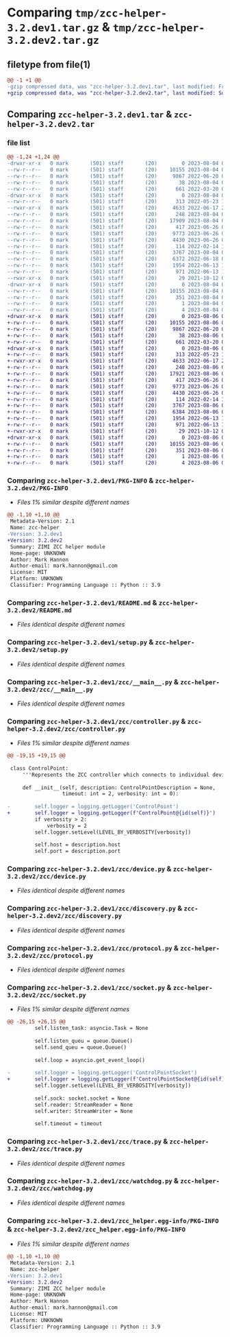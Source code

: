 # Comparing `tmp/zcc-helper-3.2.dev1.tar.gz` & `tmp/zcc-helper-3.2.dev2.tar.gz`

## filetype from file(1)

```diff
@@ -1 +1 @@
-gzip compressed data, was "zcc-helper-3.2.dev1.tar", last modified: Fri Aug  4 05:27:22 2023, max compression
+gzip compressed data, was "zcc-helper-3.2.dev2.tar", last modified: Sun Aug  6 07:02:55 2023, max compression
```

## Comparing `zcc-helper-3.2.dev1.tar` & `zcc-helper-3.2.dev2.tar`

### file list

```diff
@@ -1,24 +1,24 @@
-drwxr-xr-x   0 mark       (501) staff       (20)        0 2023-08-04 05:27:22.353145 zcc-helper-3.2.dev1/
--rw-r--r--   0 mark       (501) staff       (20)    10155 2023-08-04 05:27:22.352495 zcc-helper-3.2.dev1/PKG-INFO
--rw-r--r--   0 mark       (501) staff       (20)     9867 2022-06-20 04:14:44.000000 zcc-helper-3.2.dev1/README.md
--rw-r--r--   0 mark       (501) staff       (20)       38 2023-08-04 05:27:22.353193 zcc-helper-3.2.dev1/setup.cfg
--rw-r--r--   0 mark       (501) staff       (20)      661 2022-03-20 04:59:07.000000 zcc-helper-3.2.dev1/setup.py
-drwxr-xr-x   0 mark       (501) staff       (20)        0 2023-08-04 05:27:22.350501 zcc-helper-3.2.dev1/zcc/
--rw-r--r--   0 mark       (501) staff       (20)      313 2022-05-23 13:52:19.000000 zcc-helper-3.2.dev1/zcc/__init__.py
--rwxr-xr-x   0 mark       (501) staff       (20)     4633 2022-06-17 23:28:44.000000 zcc-helper-3.2.dev1/zcc/__main__.py
--rw-r--r--   0 mark       (501) staff       (20)      248 2023-08-04 05:23:38.000000 zcc-helper-3.2.dev1/zcc/constants.py
--rw-r--r--   0 mark       (501) staff       (20)    17909 2023-08-04 05:25:28.000000 zcc-helper-3.2.dev1/zcc/controller.py
--rw-r--r--   0 mark       (501) staff       (20)      417 2023-06-26 06:43:27.000000 zcc-helper-3.2.dev1/zcc/description.py
--rw-r--r--   0 mark       (501) staff       (20)     9773 2023-06-26 06:43:27.000000 zcc-helper-3.2.dev1/zcc/device.py
--rw-r--r--   0 mark       (501) staff       (20)     4430 2023-06-26 06:43:27.000000 zcc-helper-3.2.dev1/zcc/discovery.py
--rw-r--r--   0 mark       (501) staff       (20)      114 2022-02-14 13:53:41.000000 zcc-helper-3.2.dev1/zcc/errors.py
--rw-r--r--   0 mark       (501) staff       (20)     3767 2023-08-04 05:23:59.000000 zcc-helper-3.2.dev1/zcc/protocol.py
--rw-r--r--   0 mark       (501) staff       (20)     6372 2022-06-18 00:10:40.000000 zcc-helper-3.2.dev1/zcc/socket.py
--rw-r--r--   0 mark       (501) staff       (20)     1954 2022-06-13 11:55:47.000000 zcc-helper-3.2.dev1/zcc/trace.py
--rw-r--r--   0 mark       (501) staff       (20)      971 2022-06-13 11:55:47.000000 zcc-helper-3.2.dev1/zcc/watchdog.py
--rwxr-xr-x   0 mark       (501) staff       (20)       29 2021-10-12 07:44:33.000000 zcc-helper-3.2.dev1/zcc.py
-drwxr-xr-x   0 mark       (501) staff       (20)        0 2023-08-04 05:27:22.351867 zcc-helper-3.2.dev1/zcc_helper.egg-info/
--rw-r--r--   0 mark       (501) staff       (20)    10155 2023-08-04 05:27:22.000000 zcc-helper-3.2.dev1/zcc_helper.egg-info/PKG-INFO
--rw-r--r--   0 mark       (501) staff       (20)      351 2023-08-04 05:27:22.000000 zcc-helper-3.2.dev1/zcc_helper.egg-info/SOURCES.txt
--rw-r--r--   0 mark       (501) staff       (20)        1 2023-08-04 05:27:22.000000 zcc-helper-3.2.dev1/zcc_helper.egg-info/dependency_links.txt
--rw-r--r--   0 mark       (501) staff       (20)        4 2023-08-04 05:27:22.000000 zcc-helper-3.2.dev1/zcc_helper.egg-info/top_level.txt
+drwxr-xr-x   0 mark       (501) staff       (20)        0 2023-08-06 07:02:55.298365 zcc-helper-3.2.dev2/
+-rw-r--r--   0 mark       (501) staff       (20)    10155 2023-08-06 07:02:55.298135 zcc-helper-3.2.dev2/PKG-INFO
+-rw-r--r--   0 mark       (501) staff       (20)     9867 2022-06-20 04:14:44.000000 zcc-helper-3.2.dev2/README.md
+-rw-r--r--   0 mark       (501) staff       (20)       38 2023-08-06 07:02:55.298420 zcc-helper-3.2.dev2/setup.cfg
+-rw-r--r--   0 mark       (501) staff       (20)      661 2022-03-20 04:59:07.000000 zcc-helper-3.2.dev2/setup.py
+drwxr-xr-x   0 mark       (501) staff       (20)        0 2023-08-06 07:02:55.296324 zcc-helper-3.2.dev2/zcc/
+-rw-r--r--   0 mark       (501) staff       (20)      313 2022-05-23 13:52:19.000000 zcc-helper-3.2.dev2/zcc/__init__.py
+-rwxr-xr-x   0 mark       (501) staff       (20)     4633 2022-06-17 23:28:44.000000 zcc-helper-3.2.dev2/zcc/__main__.py
+-rw-r--r--   0 mark       (501) staff       (20)      248 2023-08-06 07:02:49.000000 zcc-helper-3.2.dev2/zcc/constants.py
+-rw-r--r--   0 mark       (501) staff       (20)    17921 2023-08-06 07:02:41.000000 zcc-helper-3.2.dev2/zcc/controller.py
+-rw-r--r--   0 mark       (501) staff       (20)      417 2023-06-26 06:43:27.000000 zcc-helper-3.2.dev2/zcc/description.py
+-rw-r--r--   0 mark       (501) staff       (20)     9773 2023-06-26 06:43:27.000000 zcc-helper-3.2.dev2/zcc/device.py
+-rw-r--r--   0 mark       (501) staff       (20)     4430 2023-06-26 06:43:27.000000 zcc-helper-3.2.dev2/zcc/discovery.py
+-rw-r--r--   0 mark       (501) staff       (20)      114 2022-02-14 13:53:41.000000 zcc-helper-3.2.dev2/zcc/errors.py
+-rw-r--r--   0 mark       (501) staff       (20)     3767 2023-08-06 06:56:34.000000 zcc-helper-3.2.dev2/zcc/protocol.py
+-rw-r--r--   0 mark       (501) staff       (20)     6384 2023-08-06 07:00:14.000000 zcc-helper-3.2.dev2/zcc/socket.py
+-rw-r--r--   0 mark       (501) staff       (20)     1954 2022-06-13 11:55:47.000000 zcc-helper-3.2.dev2/zcc/trace.py
+-rw-r--r--   0 mark       (501) staff       (20)      971 2022-06-13 11:55:47.000000 zcc-helper-3.2.dev2/zcc/watchdog.py
+-rwxr-xr-x   0 mark       (501) staff       (20)       29 2021-10-12 07:44:33.000000 zcc-helper-3.2.dev2/zcc.py
+drwxr-xr-x   0 mark       (501) staff       (20)        0 2023-08-06 07:02:55.297737 zcc-helper-3.2.dev2/zcc_helper.egg-info/
+-rw-r--r--   0 mark       (501) staff       (20)    10155 2023-08-06 07:02:55.000000 zcc-helper-3.2.dev2/zcc_helper.egg-info/PKG-INFO
+-rw-r--r--   0 mark       (501) staff       (20)      351 2023-08-06 07:02:55.000000 zcc-helper-3.2.dev2/zcc_helper.egg-info/SOURCES.txt
+-rw-r--r--   0 mark       (501) staff       (20)        1 2023-08-06 07:02:55.000000 zcc-helper-3.2.dev2/zcc_helper.egg-info/dependency_links.txt
+-rw-r--r--   0 mark       (501) staff       (20)        4 2023-08-06 07:02:55.000000 zcc-helper-3.2.dev2/zcc_helper.egg-info/top_level.txt
```

### Comparing `zcc-helper-3.2.dev1/PKG-INFO` & `zcc-helper-3.2.dev2/PKG-INFO`

 * *Files 1% similar despite different names*

```diff
@@ -1,10 +1,10 @@
 Metadata-Version: 2.1
 Name: zcc-helper
-Version: 3.2.dev1
+Version: 3.2.dev2
 Summary: ZIMI ZCC helper module
 Home-page: UNKNOWN
 Author: Mark Hannon
 Author-email: mark.hannon@gmail.com
 License: MIT
 Platform: UNKNOWN
 Classifier: Programming Language :: Python :: 3.9
```

### Comparing `zcc-helper-3.2.dev1/README.md` & `zcc-helper-3.2.dev2/README.md`

 * *Files identical despite different names*

### Comparing `zcc-helper-3.2.dev1/setup.py` & `zcc-helper-3.2.dev2/setup.py`

 * *Files identical despite different names*

### Comparing `zcc-helper-3.2.dev1/zcc/__main__.py` & `zcc-helper-3.2.dev2/zcc/__main__.py`

 * *Files identical despite different names*

### Comparing `zcc-helper-3.2.dev1/zcc/controller.py` & `zcc-helper-3.2.dev2/zcc/controller.py`

 * *Files 1% similar despite different names*

```diff
@@ -19,15 +19,15 @@
 
 class ControlPoint:
     '''Represents the ZCC controller which connects to individual devices'''
 
     def __init__(self, description: ControlPointDescription = None,
                  timeout: int = 2, verbosity: int = 0):
 
-        self.logger = logging.getLogger('ControlPoint')
+        self.logger = logging.getLogger(f'ControlPoint@{id(self)}')
         if verbosity > 2:
             verbosity = 2
         self.logger.setLevel(LEVEL_BY_VERBOSITY[verbosity])
 
         self.host = description.host
         self.port = description.port
```

### Comparing `zcc-helper-3.2.dev1/zcc/device.py` & `zcc-helper-3.2.dev2/zcc/device.py`

 * *Files identical despite different names*

### Comparing `zcc-helper-3.2.dev1/zcc/discovery.py` & `zcc-helper-3.2.dev2/zcc/discovery.py`

 * *Files identical despite different names*

### Comparing `zcc-helper-3.2.dev1/zcc/protocol.py` & `zcc-helper-3.2.dev2/zcc/protocol.py`

 * *Files identical despite different names*

### Comparing `zcc-helper-3.2.dev1/zcc/socket.py` & `zcc-helper-3.2.dev2/zcc/socket.py`

 * *Files 1% similar despite different names*

```diff
@@ -26,15 +26,15 @@
         self.listen_task: asyncio.Task = None
 
         self.listen_queu = queue.Queue()
         self.send_queu = queue.Queue()
 
         self.loop = asyncio.get_event_loop()
 
-        self.logger = logging.getLogger('ControlPointSocket')
+        self.logger = logging.getLogger(f'ControlPointSocket@{id(self)}')
         self.logger.setLevel(LEVEL_BY_VERBOSITY[verbosity])
 
         self.sock: socket.socket = None
         self.reader: StreamReader = None
         self.writer: StreamWriter = None
 
         self.timeout = timeout
```

### Comparing `zcc-helper-3.2.dev1/zcc/trace.py` & `zcc-helper-3.2.dev2/zcc/trace.py`

 * *Files identical despite different names*

### Comparing `zcc-helper-3.2.dev1/zcc/watchdog.py` & `zcc-helper-3.2.dev2/zcc/watchdog.py`

 * *Files identical despite different names*

### Comparing `zcc-helper-3.2.dev1/zcc_helper.egg-info/PKG-INFO` & `zcc-helper-3.2.dev2/zcc_helper.egg-info/PKG-INFO`

 * *Files 1% similar despite different names*

```diff
@@ -1,10 +1,10 @@
 Metadata-Version: 2.1
 Name: zcc-helper
-Version: 3.2.dev1
+Version: 3.2.dev2
 Summary: ZIMI ZCC helper module
 Home-page: UNKNOWN
 Author: Mark Hannon
 Author-email: mark.hannon@gmail.com
 License: MIT
 Platform: UNKNOWN
 Classifier: Programming Language :: Python :: 3.9
```

